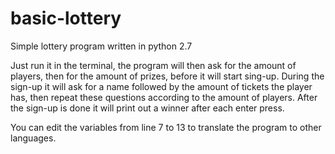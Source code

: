 # basic-lottery
Simple lottery program written in python 2.7

Just run it in the terminal,
the program will then ask for the amount of players, then for the amount of prizes, before it will start sing-up.
During the sign-up it will ask for a name followed by the amount of tickets the player has,
then repeat these questions according to the amount of players.
After the sign-up is done it will print out a winner after each enter press.

You can edit the variables from line 7 to 13 to translate the program to other languages.
